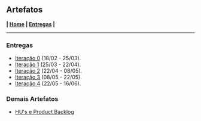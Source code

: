 ## Artefatos

**| [Home](https://github.com/hugouraga/Iggle) | [Entregas](https://github.com/hugouraga/Iggle/tree/master/%23docs) |**

---

### Entregas
- [Iteração 0](https://github.com/hugouraga/Iggle/tree/master/%23docs/Itera%C3%A7%C3%A3o%200) (18/02 - 25/03).
- [Iteração 1](https://github.com/hugouraga/Iggle/tree/master/%23docs/Itera%C3%A7%C3%A3o%201) (25/03 - 22/04).
- [Iteração 2](https://github.com/hugouraga/Iggle/tree/master/%23docs/Itera%C3%A7%C3%A3o%202) (22/04 - 08/05).
- [Iteração 3](https://github.com/hugouraga/Iggle/tree/master/%23docs/Itera%C3%A7%C3%A3o%203) (08/05 - 22/05).
- [Iteração 4](https://github.com/hugouraga/Iggle/tree/master/%23docs/Itera%C3%A7%C3%A3o%204) (22/05 - 16/06).

### Demais Artefatos
- [HU's e Product Backlog](https://www.pivotaltracker.com/n/projects/2325864)
